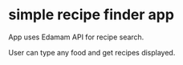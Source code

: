 # simple recipe finder app

App uses Edamam API for recipe search. 

User can type any food and get recipes displayed.
